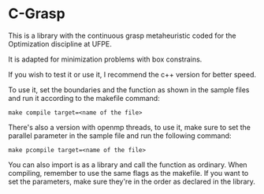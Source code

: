 # C-Grasp

This is a library with the continuous grasp metaheuristic coded for the Optimization discipline at UFPE.

It is adapted for minimization problems with box constrains.

If you wish to test it or use it, I recommend the c++ version for better speed.

To use it, set the boundaries and the function as shown in the sample files and run it according to the makefile command:
````
make compile target=<name of the file>
````

There's also a version with openmp threads, to use it, make sure to set the parallel parameter in the sample file and run the following command:
````
make pcompile target=<name of the file>
````

You can also import is as a library and call the function as ordinary.
When compiling, remember to use the same flags as the makefile.
If you want to set the parameters, make sure they're in the order as declared in the library.
